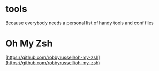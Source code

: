 # tools
Because everybody needs a personal list of handy tools and conf files

# Oh My Zsh
[https://github.com/robbyrussell/oh-my-zsh](https://github.com/robbyrussell/oh-my-zsh)